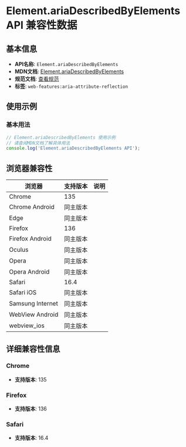 # Element.ariaDescribedByElements API 兼容性数据

## 基本信息

- **API名称**: `Element.ariaDescribedByElements`
- **MDN文档**: [Element.ariaDescribedByElements](https://developer.mozilla.org/docs/Web/API/Element/ariaDescribedByElements)
- **规范文档**: [查看规范](https://w3c.github.io/aria/#dom-ariamixin-ariadescribedbyelements)
- **标签**: `web-features:aria-attribute-reflection`

## 使用示例

### 基本用法

```javascript
// Element.ariaDescribedByElements 使用示例
// 请查阅MDN文档了解具体用法
console.log('Element.ariaDescribedByElements API');
```

## 浏览器兼容性

| 浏览器 | 支持版本 | 说明 |
|--------|----------|------|
| Chrome | 135 |  |
| Chrome Android | 同主版本 |  |
| Edge | 同主版本 |  |
| Firefox | 136 |  |
| Firefox Android | 同主版本 |  |
| Oculus | 同主版本 |  |
| Opera | 同主版本 |  |
| Opera Android | 同主版本 |  |
| Safari | 16.4 |  |
| Safari iOS | 同主版本 |  |
| Samsung Internet | 同主版本 |  |
| WebView Android | 同主版本 |  |
| webview_ios | 同主版本 |  |

## 详细兼容性信息

### Chrome

- **支持版本**: 135

### Firefox

- **支持版本**: 136

### Safari

- **支持版本**: 16.4

